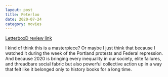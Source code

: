 ```yaml
---
layout: post
title: Peterloo
date: 2020-07-24
category: movies
---
```

 
[LetterboxD review link](https://letterboxd.com/samarthbhaskar/film/peterloo/)

I kind of think this is a masterpiece? Or maybe I just think that because I watched it during the week of the Portland protests and Federal repression. And because 2020 is bringing every inequality in our society, elite failures, and threadbare social fabric but also powerful collective action up in a way that felt like it belonged only to history books for a long time.
